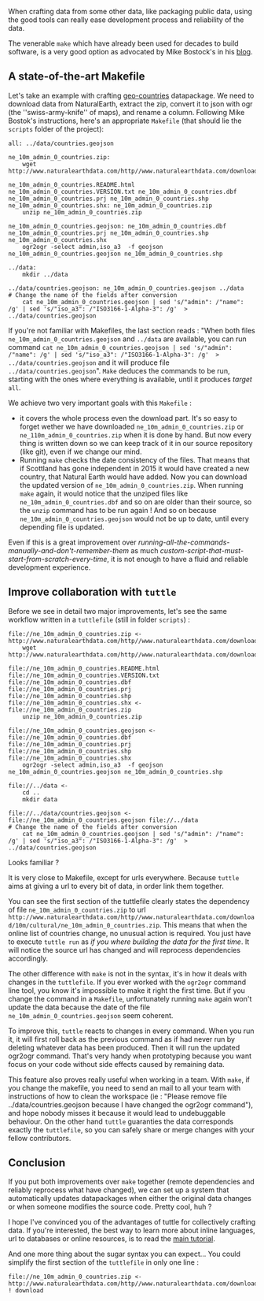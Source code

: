 When crafting data from some other data, like packaging public data, using the good tools 
can really ease development process and reliability of the data. 

The venerable ``make`` which have already been used for decades to build software, is a very good option as advocated by Mike Bostock's in his [blog](https://bost.ocks.org/mike/make/). 

## A state-of-the-art Makefile

Let's take an example with crafting [geo-countries](http://github.com/datasets/geo-countries) datapackage. We need to download data from NaturalEarth, extract the zip, convert it to json with ogr (the ''swiss-army-knife'' of maps), and rename a column. Following Mike Bostok's instructions, here's an appropriate ``Makefile`` (that should lie the ``scripts`` folder of the project):

    all: ../data/countries.geojson
    
    ne_10m_admin_0_countries.zip:
    	wget http://www.naturalearthdata.com/http//www.naturalearthdata.com/download/10m/cultural/ne_10m_admin_0_countries.zip

    ne_10m_admin_0_countries.README.html ne_10m_admin_0_countries.VERSION.txt ne_10m_admin_0_countries.dbf ne_10m_admin_0_countries.prj ne_10m_admin_0_countries.shp ne_10m_admin_0_countries.shx: ne_10m_admin_0_countries.zip
    	unzip ne_10m_admin_0_countries.zip

    ne_10m_admin_0_countries.geojson: ne_10m_admin_0_countries.dbf ne_10m_admin_0_countries.prj ne_10m_admin_0_countries.shp ne_10m_admin_0_countries.shx
    	ogr2ogr -select admin,iso_a3  -f geojson ne_10m_admin_0_countries.geojson ne_10m_admin_0_countries.shp
        
    ../data:
    	mkdir ../data

    ../data/countries.geojson: ne_10m_admin_0_countries.geojson ../data
    # Change the name of the fields after conversion
    	cat ne_10m_admin_0_countries.geojson | sed 's/"admin": /"name": /g' | sed 's/"iso_a3": /"ISO3166-1-Alpha-3": /g'  > ../data/countries.geojson


If you're not familiar with Makefiles, the last section reads : "When both files ``ne_10m_admin_0_countries.geojson`` and ``../data`` are available, you can run command ``cat ne_10m_admin_0_countries.geojson | sed 's/"admin": /"name": /g' | sed 's/"iso_a3": /"ISO3166-1-Alpha-3": /g'  > ../data/countries.geojson``
and it will produce file ``../data/countries.geojson``". ``Make`` deduces the commands to be run, starting with the ones where everything is available, until it produces *target* ``all``.


We achieve two very important goals with this ``Makefile`` :
* it covers the whole process even the download part. It's so easy to forget wether we have downloaded ``ne_10m_admin_0_countries.zip`` or ``ne_110m_admin_0_countries.zip`` when it is done by hand. But now every thing is written down so we can keep track of it in our source repository (like git), even if we change our mind.
* Running ``make`` checks the date consistency of the files. That means that if Scottland has gone independent in 2015 it would have created a new country, that Natural Earth would have added. Now you can download the updated version of ``ne_10m_admin_0_countries.zip``. When running ``make`` again, it would notice that the unziped files like ``ne_10m_admin_0_countries.dbf`` and so on are older than their source, so the ``unzip`` command has to be run again ! And so on because ``ne_10m_admin_0_countries.geojson`` would not be up to date, until every depending file is updated.


Even if this is a great improvement over *running-all-the-commands-manually-and-don't-remember-them* as much *custom-script-that-must-start-from-scratch-every-time*, it is not enough to have a fluid and reliable development experience.

## Improve collaboration with ``tuttle``

Before we see in detail two major improvements, let's see the same workflow written in a ``tuttlefile`` (still in folder ``scripts``) :


    file://ne_10m_admin_0_countries.zip <- http://www.naturalearthdata.com/http//www.naturalearthdata.com/download/10m/cultural/ne_10m_admin_0_countries.zip
        wget http://www.naturalearthdata.com/http//www.naturalearthdata.com/download/10m/cultural/ne_10m_admin_0_countries.zip

    file://ne_10m_admin_0_countries.README.html file://ne_10m_admin_0_countries.VERSION.txt file://ne_10m_admin_0_countries.dbf file://ne_10m_admin_0_countries.prj file://ne_10m_admin_0_countries.shp file://ne_10m_admin_0_countries.shx <- file://ne_10m_admin_0_countries.zip
        unzip ne_10m_admin_0_countries.zip

    file://ne_10m_admin_0_countries.geojson <- file://ne_10m_admin_0_countries.dbf file://ne_10m_admin_0_countries.prj file://ne_10m_admin_0_countries.shp file://ne_10m_admin_0_countries.shx
        ogr2ogr -select admin,iso_a3  -f geojson ne_10m_admin_0_countries.geojson ne_10m_admin_0_countries.shp
        
    file://../data <-
        cd ..
        mkdir data
        
    file://../data/countries.geojson <- file://ne_10m_admin_0_countries.geojson file://../data
    # Change the name of the fields after conversion
        cat ne_10m_admin_0_countries.geojson | sed 's/"admin": /"name": /g' | sed 's/"iso_a3": /"ISO3166-1-Alpha-3": /g'  > ../data/countries.geojson

Looks familiar ? 

It is very close to Makefile, except for urls everywhere. Because ``tuttle`` aims at giving a url to every bit of data, in order link them together.

You can see the first section of the tuttlefile clearly states the dependency of file ``ne_10m_admin_0_countries.zip`` to url ``http://www.naturalearthdata.com/http//www.naturalearthdata.com/download/10m/cultural/ne_10m_admin_0_countries.zip``. 
This means that when the online list of countries change, no unusual action is required. You just have to execute ``tuttle run`` as *if you where building the data for the first time*. It will notice the source url has changed and will reprocess dependencies accordingly.


The other difference with ``make`` is not in the syntax, it's in how it deals with changes in the ``tuttlefile``. If you ever worked with the ``ogr2ogr`` command line tool, you know it's impossible to make it right the first time. But if you change the command in a ``Makefile``, unfortunately running ``make`` again won't update the data because the date of the file ``ne_10m_admin_0_countries.geojson`` seem coherent.

To improve this, ``tuttle`` reacts to changes in every command. When you run it, it will first roll back as the previous command as if had never run by deleting whatever data has been produced. Then it will run the updated ogr2ogr command. That's very handy when prototyping because you want focus on your code without side effects caused by remaining data. 

This feature also proves really useful when working in a team. With ``make``, if you change the makefile, you need to send an mail to all your team with instructions of how to clean the workspace (ie : "Please remove file ../data/countries.geojson because I have changed the ogr2ogr command"), and hope nobody misses it because it would lead to undebuggable behaviour. On the other hand ``tuttle`` guaranties the data corresponds exactly the ``tuttlefile``, so you can safely share or merge changes with your fellow contributors.


## Conclusion

If you put both improvements over ``make`` together (remote dependencies and reliably reprocess what have changed), we can set up a system that automatically updates datapackages when either the original data changes or when someone modifies the source code. Pretty cool, huh ?

I hope I've convinced you of the advantages of tuttle for collectively crafting data. If you're interested, the best way to learn more about inline languages, url to databases or online resources, is to read the [main tutorial](https://github.com/lexman/tuttle/master/doc/tuttorial).


And one more thing about the sugar syntax you can expect... You could simplify the first section of the ``tuttlefile`` in only one line :

    file://ne_10m_admin_0_countries.zip <- http://www.naturalearthdata.com/http//www.naturalearthdata.com/download/10m/cultural/ne_10m_admin_0_countries.zip ! download
